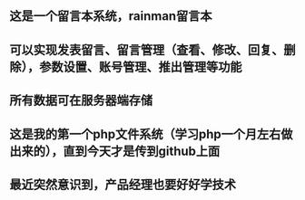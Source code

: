 ## 这是一个留言本系统，rainman留言本
## 可以实现发表留言、留言管理（查看、修改、回复、删除），参数设置、账号管理、推出管理等功能
## 所有数据可在服务器端存储
## 这是我的第一个php文件系统（学习php一个月左右做出来的），直到今天才是传到github上面
## 最近突然意识到，产品经理也要好好学技术
